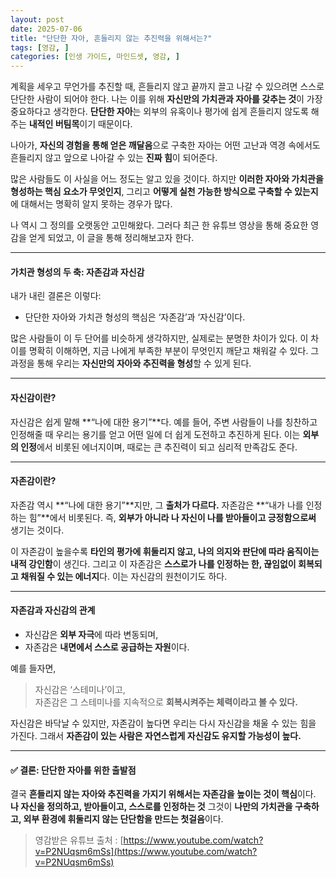 ```yaml
---
layout: post
date: 2025-07-06
title: "단단한 자아, 흔들리지 않는 추진력을 위해서는?"
tags: [영감, ]
categories: [인생 가이드, 마인드셋, 영감, ]
---
```



계획을 세우고 무언가를 추진할 때, 흔들리지 않고 끝까지 끌고 나갈 수 있으려면 스스로 단단한 사람이 되어야 한다.
나는 이를 위해 **자신만의 가치관과 자아를 갖추는 것**이 가장 중요하다고 생각한다.
**단단한 자아**는 외부의 유혹이나 평가에 쉽게 흔들리지 않도록 해주는 **내적인 버팀목**이기 때문이다.


나아가, **자신의 경험을 통해 얻은 깨달음**으로 구축한 자아는
어떤 고난과 역경 속에서도 흔들리지 않고 앞으로 나아갈 수 있는 **진짜 힘**이 되어준다.


많은 사람들도 이 사실을 어느 정도는 알고 있을 것이다.
하지만 **이러한 자아와 가치관을 형성하는 핵심 요소가 무엇인지**,
그리고 **어떻게 실천 가능한 방식으로 구축할 수 있는지**에 대해서는 명확히 알지 못하는 경우가 많다.


나 역시 그 정의를 오랫동안 고민해왔다.
그러다 최근 한 유튜브 영상을 통해 중요한 영감을 얻게 되었고, 이 글을 통해 정리해보고자 한다.


---



#### **가치관 형성의 두 축: 자존감과 자신감**


내가 내린 결론은 이렇다:

- 단단한 자아와 가치관 형성의 핵심은 ‘자존감’과 ‘자신감’이다.

많은 사람들이 이 두 단어를 비슷하게 생각하지만, 실제로는 분명한 차이가 있다.
이 차이를 명확히 이해하면, 지금 나에게 부족한 부분이 무엇인지 깨닫고 채워갈 수 있다.
그 과정을 통해 우리는 **자신만의 자아와 추진력을 형성**할 수 있게 된다.


---



#### **자신감이란?**


자신감은 쉽게 말해 **“나에 대한 용기”**다.
예를 들어, 주변 사람들이 나를 칭찬하고 인정해줄 때 우리는 용기를 얻고
어떤 일에 더 쉽게 도전하고 추진하게 된다.
이는 **외부의 인정**에서 비롯된 에너지이며, 때로는 큰 추진력이 되고 심리적 만족감도 준다.


---



#### **자존감이란?**


자존감 역시 **“나에 대한 용기”**지만, 그 **출처가 다르다.**
자존감은 **“내가 나를 인정하는 힘”**에서 비롯된다.
즉, **외부가 아니라 나 자신이 나를 받아들이고 긍정함으로써** 생기는 것이다.


이 자존감이 높을수록 **타인의 평가에 휘둘리지 않고,
나의 의지와 판단에 따라 움직이는 내적 강인함**이 생긴다.
그리고 이 자존감은 **스스로가 나를 인정하는 한, 끊임없이 회복되고 채워질 수 있는 에너지**다.
이는 자신감의 원천이기도 하다.


---



#### **자존감과 자신감의 관계**

- 자신감은 **외부 자극**에 따라 변동되며,
- 자존감은 **내면에서 스스로 공급하는 자원**이다.

예를 들자면,


> 자신감은 ‘스테미나’이고,  
> 자존감은 그 스테미나를 지속적으로 **회복시켜주는 체력이라고 볼 수 있다.**


자신감은 바닥날 수 있지만,
자존감이 높다면 우리는 다시 자신감을 채울 수 있는 힘을 가진다.
그래서 **자존감이 있는 사람은 자연스럽게 자신감도 유지할 가능성이 높다.**


---



#### **✅ 결론: 단단한 자아를 위한 출발점**


결국 **흔들리지 않는 자아와 추진력을 가지기 위해서는 자존감을 높이는 것이 핵심**이다.
**나 자신을 정의하고, 받아들이고, 스스로를 인정하는 것**
그것이 **나만의 가치관을 구축하고, 외부 환경에 휘둘리지 않는 단단함을 만드는 첫걸음**이다.


> 영감받은 유튜브 출처 : [https://www.youtube.com/watch?v=P2NUqsm6mSs](https://www.youtube.com/watch?v=P2NUqsm6mSs)

